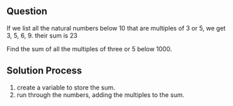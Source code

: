 ## Question

If we list all the natural numbers below 10 that are multiples of 3 or 5, we get 3, 5, 6, 9. their sum is 23

Find the sum of all the multiples of three or 5 below 1000.


## Solution Process
1. create a variable to store the sum.
2. run through the numbers, adding the multiples to the sum.